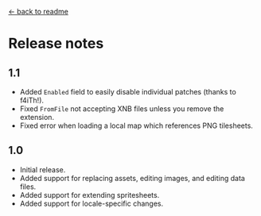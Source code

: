 [← back to readme](README.md)

# Release notes
## 1.1
* Added `Enabled` field to easily disable individual patches (thanks to f4iTh!).
* Fixed `FromFile` not accepting XNB files unless you remove the extension.
* Fixed error when loading a local map which references PNG tilesheets.

## 1.0
* Initial release.
* Added support for replacing assets, editing images, and editing data files.
* Added support for extending spritesheets.
* Added support for locale-specific changes.
